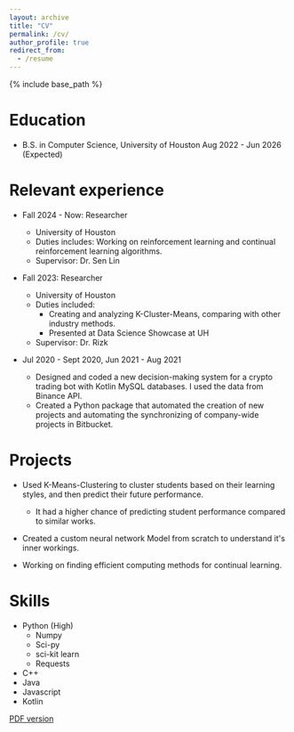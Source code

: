 ```yaml
---
layout: archive
title: "CV"
permalink: /cv/
author_profile: true
redirect_from:
  - /resume
---
```


{% include base_path %}

Education
======
* B.S. in Computer Science, University of Houston Aug 2022 - Jun 2026 (Expected)

Relevant experience
======
* Fall 2024 - Now: Researcher
  * University of Houston
  * Duties includes: Working on reinforcement learning and continual reinforcement learning algorithms.
  * Supervisor: Dr. Sen Lin

* Fall 2023: Researcher
  * University of Houston
  * Duties included: 
  	* Creating and analyzing K-Cluster-Means, comparing with other industry methods.
  	* Presented at Data Science Showcase at UH
  * Supervisor: Dr. Rizk

* Jul 2020 - Sept 2020, Jun 2021 - Aug 2021
  * Designed and coded a new decision-making system for a crypto trading bot with Kotlin MySQL databases. I used the data from Binance API.
  * Created a Python package that automated the creation of new projects and automating the synchronizing of company-wide projects in Bitbucket.

Projects
======
* Used K-Means-Clustering to cluster students based on their learning styles, and then predict their future performance.
  * It had a higher chance of predicting student performance compared to similar works.

* Created a custom neural network Model from scratch to understand it's inner workings.

* Working on finding efficient computing methods for continual learning.

Skills
======
* Python (High)
  * Numpy
  * Sci-py
  * sci-kit learn
  * Requests
* C++
* Java
* Javascript
* Kotlin

[PDF version](https://p1ckl.github.io/files/resume.pdf)
